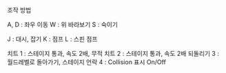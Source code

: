 조작 방법

A, D : 좌우 이동
W : 위 바라보기
S : 숙이기

J : 대시, 잡기
K : 점프
L : 스핀 점프

치트
1 : 스테이지 통과, 속도 2배, 무적 치트
2 : 스테이지 통과, 속도 2배 되돌리기
3 : 월드레벨로 돌아가기, 스테이지 언락
4 : Collision 표시 On/Off
